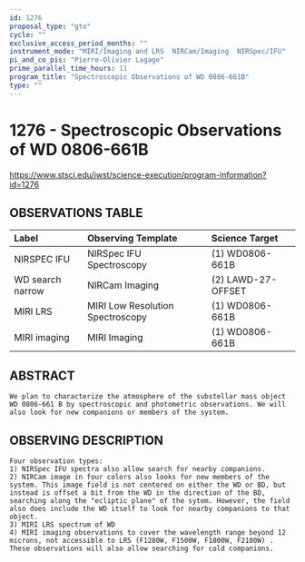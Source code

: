 ```yaml
---
id: 1276
proposal_type: "gto"
cycle: ""
exclusive_access_period_months: ""
instrument_mode: "MIRI/Imaging and LRS  NIRCam/Imaging  NIRSpec/IFU"
pi_and_co_pis: "Pierre-Olivier Lagage"
prime_parallel_time_hours: 11
program_title: "Spectroscopic Observations of WD 0806-661B"
type: ""
---
```

# 1276 - Spectroscopic Observations of WD 0806-661B
https://www.stsci.edu/jwst/science-execution/program-information?id=1276
## OBSERVATIONS TABLE
| Label                  | Observing Template              | Science Target             |
| :--------------------- | :------------------------------ | :------------------------- |
| NIRSPEC IFU            | NIRSpec IFU Spectroscopy        | (1) WD0806-661B            |
| WD search narrow       | NIRCam Imaging                  | (2) LAWD-27-OFFSET         |
| MIRI LRS               | MIRI Low Resolution Spectroscopy | (1) WD0806-661B            |
| MIRI imaging           | MIRI Imaging                    | (1) WD0806-661B            |

## ABSTRACT
    We plan to characterize the atmosphere of the substellar mass object WD 0806-661 B by spectroscopic and photometric observations. We will also look for new companions or members of the system.

## OBSERVING DESCRIPTION
    Four observation types:
    1) NIRSpec IFU spectra also allow search for nearby companions.
    2) NIRCam image in four colors also looks for new members of the system. This image field is not centered on either the WD or BD, but instead is offset a bit from the WD in the direction of the BD, searching along the "ecliptic plane" of the sytem. However, the field also does include the WD itself to look for nearby companions to that object.
    3) MIRI LRS spectrum of WD
    4) MIRI imaging observations to cover the wavelength range beyond 12 microns, not accessible to LRS (F1280W, F1500W, F1800W, F2100W) . These observations will also allow searching for cold companions.